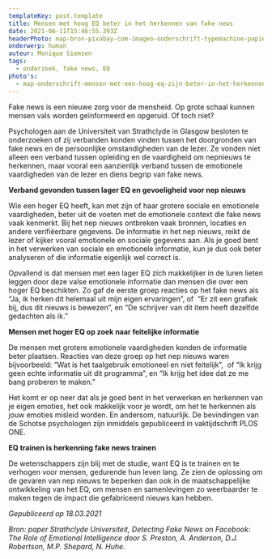 ```yaml
---
templateKey: post.template
title: Mensen met hoog EQ beter in het herkennen van fake news
date: 2021-06-11T15:46:55.393Z
headerPhoto: map-bron-pixabay-com-imageo-onderschrift-typemachine-papier-fake-news-image-img-typemachine-papier-fake-news-jpeg
onderwerp: human
auteur: Monique Siemsen
tags:
  - onderzoek, fake news, EQ
photo's:
  - map-onderschrift-mensen-met-een-hoog-eq-zijn-beter-in-het-herkennen-van-fake-news-berichten-bron-pixabay-com-image-img-students-1807505_1280-webp
---
```

Fake news is een nieuwe zorg voor de mensheid. Op grote schaal kunnen mensen vals worden geïnformeerd en opgeruid. Of toch niet?

Psychologen aan de Universiteit van Strathclyde in Glasgow besloten te onderzoeken of zij verbanden konden vinden tussen het doorgronden van fake news en de persoonlijke omstandigheden van de lezer. Ze vonden niet alleen een verband tussen opleiding en de vaardigheid om nepnieuws te herkennen, maar vooral een aanzienlijk verband tussen de emotionele vaardigheden van de lezer en diens begrip van fake news.

**Verband gevonden tussen lager EQ en gevoeligheid voor nep nieuws**

Wie een hoger EQ heeft, kan met zijn of haar grotere sociale en emotionele vaardigheden, beter uit de voeten met de emotionele context die fake news vaak kenmerkt. Bij het nep nieuws ontbreken vaak bronnen, locaties en andere verifiëerbare gegevens. De informatie in het nep nieuws, reikt de lezer of kijker vooral emotionele en sociale gegevens aan. Als je goed bent in het verwerken van sociale en emotionele informatie, kun je dus ook beter analyseren of die informatie eigenlijk wel correct is.

Opvallend is dat mensen met een lager EQ zich makkelijker in de luren lieten leggen door deze valse emotionele informatie dan mensen die over een hoger EQ beschikten. Zo gaf de eerste groep reacties op het fake news als “Ja, ik herken dit helemaal uit mijn eigen ervaringen”, of  “Er zit een grafiek bij, dus dit nieuws is bewezen”, en “De schrijver van dit item heeft dezelfde gedachten als ik.” 

**Mensen met hoger EQ op zoek naar feitelijke informatie**

De mensen met grotere emotionele vaardigheden konden de informatie beter plaatsen. Reacties van deze groep op het nep nieuws waren bijvoorbeeld: “Wat is het taalgebruik emotioneel en niet feitelijk”,  of “Ik krijg geen echte informatie uit dit programma”, en “Ik krijg het idee dat ze me bang proberen te maken.”

Het komt er op neer dat als je goed bent in het verwerken en herkennen van je eigen emoties, het ook makkelijk voor je wordt, om het te herkennen als jouw emoties misleid worden. En andersom, natuurlijk. De bevindingen van de Schotse psychologen zijn inmiddels gepubliceerd in vaktijdschrift PLOS ONE.

**EQ trainen is herkenning fake news trainen**

De wetenschappers zijn blij met de studie, want EQ is te trainen en te verhogen voor mensen, gedurende hun leven lang. Ze zien de oplossing om de gevaren van nep nieuws te beperken dan ook in de maatschappelijke ontwikkeling van het EQ, om mensen en samenlevingen zo weerbaarder te maken tegen de impact die gefabriceerd nieuws kan hebben.

*Gepubliceerd op 18.03.2021*

*Bron: paper Strathclyde Universiteit, Detecting Fake News on Facebook: The Role of Emotional Intelligence door S. Preston, A. Anderson, D.J. Robertson, M.P. Shepard, N. Huhe.*